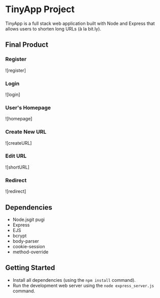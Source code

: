 # TinyApp Project

TinyApp is a full stack web application built with Node and Express that allows users to shorten long URLs (à la bit.ly).

## Final Product


### Register
![register]

### Login
![login]

### User's Homepage 
![homepage]

### Create New URL
![createURL]

### Edit URL
![shortURL]

### Redirect
![redirect]

## Dependencies

- Node.jsgit pugi
- Express
- EJS
- bcrypt
- body-parser
- cookie-session
- method-override 


## Getting Started

- Install all dependencies (using the `npm install` command).
- Run the development web server using the `node express_server.js` command.